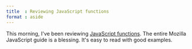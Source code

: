```yaml
---
title  : Reviewing JavaScript functions
format : aside
---
```


This morning, I've been reviewing [JavaScript functions](https://developer.mozilla.org/en-US/docs/Web/JavaScript/Guide/Functions).  The entire Mozilla JavaScript guide is a blessing.  It's easy to read with good examples.
